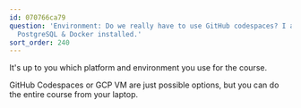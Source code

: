 ```yaml
---
id: 070766ca79
question: 'Environment: Do we really have to use GitHub codespaces? I already have
  PostgreSQL & Docker installed.'
sort_order: 240
---
```


It's up to you which platform and environment you use for the course.

GitHub Codespaces or GCP VM are just possible options, but you can do the entire course from your laptop.